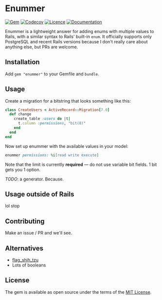 # Enummer

[![Gem](https://img.shields.io/gem/v/enummer?color=green)](https://rubygems.org/gems/enummer)
[![Codecov](https://img.shields.io/codecov/c/github/shkm/enummer/main)](https://app.codecov.io/gh/shkm/enummer)
[![Licence](https://img.shields.io/github/license/shkm/enummer)](https://github.com/shkm/enummer/blob/main/MIT-LICENSE)
[![Documentation](https://img.shields.io/badge/yard-docs-informational)](https://www.rubydoc.info/github/shkm/enummer/main)

Enummer is a lightweight answer for adding enums with multiple values to Rails, with a similar syntax to Rails' built-in `enum`. It officially supports only PostgreSQL and recent Rails versions because I don't really care about anything else, but PRs are welcome.

## Installation
Add `gem "enummer"` to your Gemfile and `bundle`.

## Usage
Create a migration for a bitstring that looks something like this:

```ruby
class CreateUsers < ActiveRecord::Migration[7.0]
  def change
    create_table :users do |t|
      t.column :permissions, "bit(8)"
    end
  end
end
```

Now set up enummer with the available values in your model:

```ruby
enummer permissions: %i[read write execute]
```

Note that the limit is currently **required** — do not use variable bit fields. 1 bit gets you 1 option.

*TODO*: a generator. Because.

## Usage outside of Rails
lol stop

## Contributing
Make an issue / PR and we'll see.

## Alternatives
- [flag_shih_tzu](https://github.com/pboling/flag_shih_tzu)
- Lots of booleans

## License
The gem is available as open source under the terms of the [MIT License](https://opensource.org/licenses/MIT).
